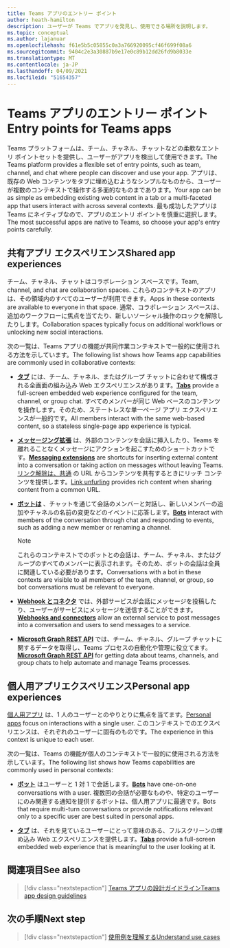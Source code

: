 ```yaml
---
title: Teams アプリのエントリー ポイント
author: heath-hamilton
description: ユーザーが Teams でアプリを発見し、使用できる場所を説明します。
ms.topic: conceptual
ms.author: lajanuar
ms.openlocfilehash: f61e5b5c05855c0a3a766920095cf46f699f08a6
ms.sourcegitcommit: 9404c2e3a30887b9e17e0c89b12dd26fd9b8033e
ms.translationtype: MT
ms.contentlocale: ja-JP
ms.lasthandoff: 04/09/2021
ms.locfileid: "51654357"
---
```

# <a name="entry-points-for-teams-apps"></a><span data-ttu-id="c109a-103">Teams アプリのエントリー ポイント</span><span class="sxs-lookup"><span data-stu-id="c109a-103">Entry points for Teams apps</span></span>

<span data-ttu-id="c109a-104">Teams プラットフォームは、チーム、チャネル、チャットなどの柔軟なエントリ ポイントセットを提供し、ユーザーがアプリを検出して使用できます。</span><span class="sxs-lookup"><span data-stu-id="c109a-104">The Teams platform provides a flexible set of entry points, such as team, channel, and chat where people can discover and use your app.</span></span> <span data-ttu-id="c109a-105">アプリは、既存の Web コンテンツをタブに埋め込むようなシンプルなものから、ユーザーが複数のコンテキストで操作する多面的なものまであります。</span><span class="sxs-lookup"><span data-stu-id="c109a-105">Your app can be as simple as embedding existing web content in a tab or a multi-faceted app that users interact with across several contexts.</span></span>
<span data-ttu-id="c109a-106">最も成功したアプリは Teams にネイティブなので、アプリのエントリ ポイントを慎重に選択します。</span><span class="sxs-lookup"><span data-stu-id="c109a-106">The most successful apps are native to Teams, so choose your app's entry points carefully.</span></span>

## <a name="shared-app-experiences"></a><span data-ttu-id="c109a-107">共有アプリ エクスペリエンス</span><span class="sxs-lookup"><span data-stu-id="c109a-107">Shared app experiences</span></span>

<span data-ttu-id="c109a-108">チーム、チャネル、チャットはコラボレーション スペースです。</span><span class="sxs-lookup"><span data-stu-id="c109a-108">Team, channel, and chat are collaboration spaces.</span></span> <span data-ttu-id="c109a-109">これらのコンテキストのアプリは、その領域内のすべてのユーザーが利用できます。</span><span class="sxs-lookup"><span data-stu-id="c109a-109">Apps in these contexts are available to everyone in that space.</span></span> <span data-ttu-id="c109a-110">通常、コラボレーション スペースは、追加のワークフローに焦点を当てたり、新しいソーシャル操作のロックを解除したりします。</span><span class="sxs-lookup"><span data-stu-id="c109a-110">Collaboration spaces typically focus on additional workflows or unlocking new social interactions.</span></span>

<span data-ttu-id="c109a-111">次の一覧は、Teams アプリの機能が共同作業コンテキストで一般的に使用される方法を示しています。</span><span class="sxs-lookup"><span data-stu-id="c109a-111">The following list shows how Teams app capabilities are commonly used in collaborative contexts:</span></span>

* <span data-ttu-id="c109a-112">[**タブ**](~/tabs/what-are-tabs.md) には、チーム、チャネル、またはグループ チャットに合わせて構成される全画面の組み込み Web エクスペリエンスがあります。</span><span class="sxs-lookup"><span data-stu-id="c109a-112">[**Tabs**](~/tabs/what-are-tabs.md) provide a full-screen embedded web experience configured for the team, channel, or group chat.</span></span> <span data-ttu-id="c109a-113">すべてのメンバーが同じ Web ベースのコンテンツを操作します。そのため、ステートレスな単一ページ アプリ エクスペリエンスが一般的です。</span><span class="sxs-lookup"><span data-stu-id="c109a-113">All members interact with the same web-based content, so a stateless single-page app experience is typical.</span></span>

* <span data-ttu-id="c109a-114">[**メッセージング拡張**](~/messaging-extensions/what-are-messaging-extensions.md) は、外部のコンテンツを会話に挿入したり、Teams を離れることなくメッセージにアクションを起こすためのショートカットです。</span><span class="sxs-lookup"><span data-stu-id="c109a-114">[**Messaging extensions**](~/messaging-extensions/what-are-messaging-extensions.md) are shortcuts for inserting external content into a conversation or taking action on messages without leaving Teams.</span></span> <span data-ttu-id="c109a-115">[リンク解除は、共通](~/messaging-extensions/how-to/link-unfurling.md) の URL からコンテンツを共有するときにリッチ コンテンツを提供します。</span><span class="sxs-lookup"><span data-stu-id="c109a-115">[Link unfurling](~/messaging-extensions/how-to/link-unfurling.md) provides rich content when sharing content from a common URL.</span></span>

* <span data-ttu-id="c109a-116">[**ボットは**](~/bots/what-are-bots.md) 、チャットを通じて会話のメンバーと対話し、新しいメンバーの追加やチャネルの名前の変更などのイベントに応答します。</span><span class="sxs-lookup"><span data-stu-id="c109a-116">[**Bots**](~/bots/what-are-bots.md) interact with members of the conversation through chat and responding to events, such as adding a new member or renaming a channel.</span></span> 
   > [!NOTE]
   > <span data-ttu-id="c109a-117">これらのコンテキストでのボットとの会話は、チーム、チャネル、またはグループのすべてのメンバーに表示されます。そのため、ボットの会話は全員に関連している必要があります。</span><span class="sxs-lookup"><span data-stu-id="c109a-117">Conversations with a bot in these contexts are visible to all members of the team, channel, or group, so bot conversations must be relevant to everyone.</span></span>

* <span data-ttu-id="c109a-118">[**Webhook とコネクタ**](~/webhooks-and-connectors/what-are-webhooks-and-connectors.md) では、外部サービスが会話にメッセージを投稿したり、ユーザーがサービスにメッセージを送信することができます。</span><span class="sxs-lookup"><span data-stu-id="c109a-118">[**Webhooks and connectors**](~/webhooks-and-connectors/what-are-webhooks-and-connectors.md) allow an external service to post messages into a conversation and users to send messages to a service.</span></span>

* <span data-ttu-id="c109a-119">[**Microsoft Graph REST API**](https://docs.microsoft.com/graph/teams-concept-overview) では、チーム、チャネル、グループ チャットに関するデータを取得し、Teams プロセスの自動化や管理に役立てます。</span><span class="sxs-lookup"><span data-stu-id="c109a-119">[**Microsoft Graph REST API**](https://docs.microsoft.com/graph/teams-concept-overview) for getting data about teams, channels, and group chats to help automate and manage Teams processes.</span></span>

## <a name="personal-app-experiences"></a><span data-ttu-id="c109a-120">個人用アプリエクスペリエンス</span><span class="sxs-lookup"><span data-stu-id="c109a-120">Personal app experiences</span></span>

<span data-ttu-id="c109a-121">[個人用アプリ](../concepts/design/personal-apps.md) は、1 人のユーザーとのやりとりに焦点を当てます。</span><span class="sxs-lookup"><span data-stu-id="c109a-121">[Personal apps](../concepts/design/personal-apps.md) focus on interactions with a single user.</span></span> <span data-ttu-id="c109a-122">このコンテキストでのエクスペリエンスは、それぞれのユーザーに固有のものです。</span><span class="sxs-lookup"><span data-stu-id="c109a-122">The experience in this context is unique to each user.</span></span>

<span data-ttu-id="c109a-123">次の一覧は、Teams の機能が個人のコンテキストで一般的に使用される方法を示しています。</span><span class="sxs-lookup"><span data-stu-id="c109a-123">The following list shows how Teams capabilities are commonly used in personal contexts:</span></span>

* <span data-ttu-id="c109a-124">[**ボット**](~/bots/what-are-bots.md) はユーザーと 1 対 1 で会話します。</span><span class="sxs-lookup"><span data-stu-id="c109a-124">[**Bots**](~/bots/what-are-bots.md) have one-on-one conversations with a user.</span></span> <span data-ttu-id="c109a-125">複数回の会話が必要なものや、特定のユーザーにのみ関連する通知を提供するボットは、個人用アプリに最適です。</span><span class="sxs-lookup"><span data-stu-id="c109a-125">Bots that require multi-turn conversations or provide notifications relevant only to a specific user are best suited in personal apps.</span></span>

* <span data-ttu-id="c109a-126">[**タブ**](~/tabs/what-are-tabs.md) は、それを見ているユーザーにとって意味のある、フルスクリーンの埋め込み Web エクスペリエンスを提供します。</span><span class="sxs-lookup"><span data-stu-id="c109a-126">[**Tabs**](~/tabs/what-are-tabs.md) provide a full-screen embedded web experience that is meaningful to the user looking at it.</span></span>

## <a name="see-also"></a><span data-ttu-id="c109a-127">関連項目</span><span class="sxs-lookup"><span data-stu-id="c109a-127">See also</span></span>

> [!div class="nextstepaction"]
> [<span data-ttu-id="c109a-128">Teams アプリの設計ガイドライン</span><span class="sxs-lookup"><span data-stu-id="c109a-128">Teams app design guidelines</span></span>](../concepts/design/design-teams-app-overview.md)

## <a name="next-step"></a><span data-ttu-id="c109a-129">次の手順</span><span class="sxs-lookup"><span data-stu-id="c109a-129">Next step</span></span>

> [!div class="nextstepaction"]
> [<span data-ttu-id="c109a-130">使用例を理解する</span><span class="sxs-lookup"><span data-stu-id="c109a-130">Understand use cases</span></span>](../concepts/design/understand-use-cases.md)

